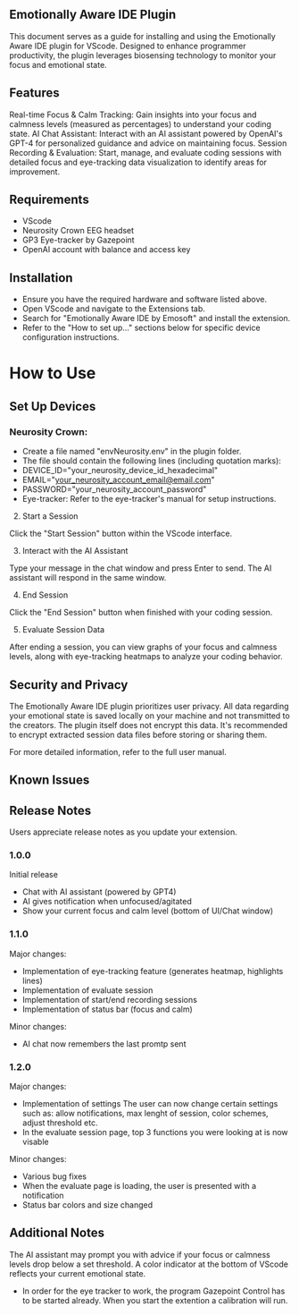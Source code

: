 ## Emotionally Aware IDE Plugin
This document serves as a guide for installing and using the Emotionally Aware IDE plugin for VScode. Designed to enhance programmer productivity, the plugin leverages biosensing technology to monitor your focus and emotional state.

## Features
Real-time Focus & Calm Tracking: Gain insights into your focus and calmness levels (measured as percentages) to understand your coding state.
AI Chat Assistant: Interact with an AI assistant powered by OpenAI's GPT-4 for personalized guidance and advice on maintaining focus.
Session Recording & Evaluation: Start, manage, and evaluate coding sessions with detailed focus and eye-tracking data visualization to identify areas for improvement.

## Requirements
* VScode
* Neurosity Crown EEG headset
* GP3 Eye-tracker by Gazepoint
* OpenAI account with balance and access key
## Installation
* Ensure you have the required hardware and software listed above.
* Open VScode and navigate to the Extensions tab.
* Search for "Emotionally Aware IDE by Emosoft" and install the extension.
* Refer to the "How to set up..." sections below for specific device configuration instructions.
# How to Use
## Set Up Devices

### Neurosity Crown:
* Create a file named "envNeurosity.env" in the plugin folder.
* The file should contain the following lines (including quotation marks):
* DEVICE_ID="your_neurosity_device_id_hexadecimal"
* EMAIL="your_neurosity_account_email@email.com"
* PASSWORD="your_neurosity_account_password"
* Eye-tracker: Refer to the eye-tracker's manual for setup instructions.
2. Start a Session

Click the "Start Session" button within the VScode interface.

3. Interact with the AI Assistant

Type your message in the chat window and press Enter to send. The AI assistant will respond in the same window.

4. End Session

Click the "End Session" button when finished with your coding session.

5. Evaluate Session Data

After ending a session, you can view graphs of your focus and calmness levels, along with eye-tracking heatmaps to analyze your coding behavior.

## Security and Privacy
The Emotionally Aware IDE plugin prioritizes user privacy. All data regarding your emotional state is saved locally on your machine and not transmitted to the creators. The plugin itself does not encrypt this data. It's recommended to encrypt extracted session data files before storing or sharing them.

For more detailed information, refer to the full user manual.
## Known Issues


## Release Notes

Users appreciate release notes as you update your extension.

### 1.0.0

Initial release
* Chat with AI assistant (powered by GPT4)
* AI gives notification when unfocused/agitated
* Show your current focus and calm level (bottom of UI/Chat window)

### 1.1.0
Major changes:

* Implementation of eye-tracking feature (generates heatmap, highlights lines)
* Implementation of evaluate session
* Implementation of start/end recording sessions
* Implementation of status bar (focus and calm)

Minor changes:
* AI chat now remembers the last promtp sent

### 1.2.0

Major changes:
* Implementation of settings
The user can now change certain settings such as: allow notifications, max lenght of session, color schemes, adjust threshold etc.
* In the evaluate session page, top 3 functions you were looking at is now visable

Minor changes:
* Various bug fixes
* When the evaluate page is loading, the user is presented with a notification
* Status bar colors and size changed

## Additional Notes
The AI assistant may prompt you with advice if your focus or calmness levels drop below a set threshold.
A color indicator at the bottom of VScode reflects your current emotional state.

* In order for the eye tracker to work, the program Gazepoint Control has to be started already. When you start the extention a calibration will run.